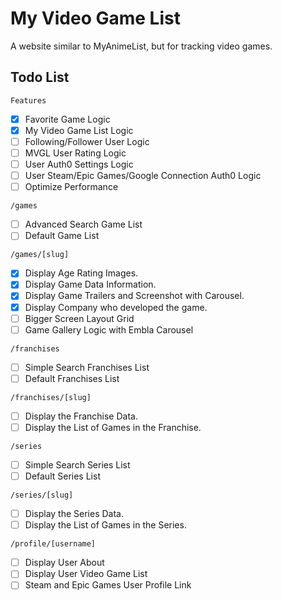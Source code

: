 # My Video Game List

A website similar to MyAnimeList, but for tracking video games.

## Todo List

`Features`

- [x] Favorite Game Logic
- [x] My Video Game List Logic
- [ ] Following/Follower User Logic
- [ ] MVGL User Rating Logic
- [ ] User Auth0 Settings Logic
- [ ] User Steam/Epic Games/Google Connection Auth0 Logic
- [ ] Optimize Performance

`/games`

- [ ] Advanced Search Game List
- [ ] Default Game List

`/games/[slug]`

- [x] Display Age Rating Images.
- [x] Display Game Data Information.
- [x] Display Game Trailers and Screenshot with Carousel.
- [x] Display Company who developed the game.
- [ ] Bigger Screen Layout Grid
- [ ] Game Gallery Logic with Embla Carousel

`/franchises`

- [ ] Simple Search Franchises List
- [ ] Default Franchises List

`/franchises/[slug]`

- [ ] Display the Franchise Data.
- [ ] Display the List of Games in the Franchise.

`/series`

- [ ] Simple Search Series List
- [ ] Default Series List

`/series/[slug]`

- [ ] Display the Series Data.
- [ ] Display the List of Games in the Series.

`/profile/[username]`

- [ ] Display User About
- [ ] Display User Video Game List
- [ ] Steam and Epic Games User Profile Link
